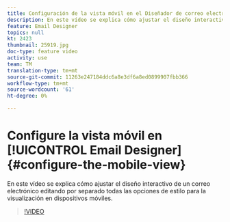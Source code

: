 ```yaml
---
title: Configuración de la vista móvil en el Diseñador de correo electrónico
description: En este vídeo se explica cómo ajustar el diseño interactivo de un correo electrónico en Adobe Campaign Standard (ACS) editando por separado todas las opciones de estilo para la visualización móvil.
feature: Email Designer
topics: null
kt: 2423
thumbnail: 25919.jpg
doc-type: feature video
activity: use
team: TM
translation-type: tm+mt
source-git-commit: 11263e247184ddc6a8e3df6a8ed0899907fbb366
workflow-type: tm+mt
source-wordcount: '61'
ht-degree: 0%

---
```



# Configure la vista móvil en [!UICONTROL Email Designer] {#configure-the-mobile-view}

En este vídeo se explica cómo ajustar el diseño interactivo de un correo electrónico editando por separado todas las opciones de estilo para la visualización en dispositivos móviles.

>[!VIDEO](https://video.tv.adobe.com/v/25919?quality=12)
